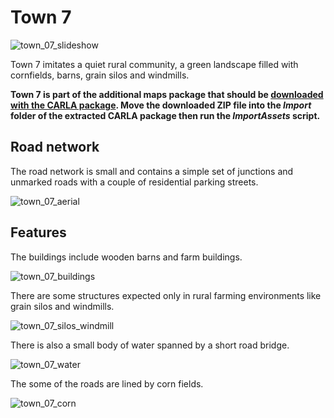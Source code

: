 # Town 7

![town_07_slideshow](../img/catalogue/maps/town07/town07_slideshow.webp)

Town 7 imitates a quiet rural community, a green landscape filled with cornfields, barns, grain silos and windmills. 

**Town 7 is part of the additional maps package that should be [downloaded with the CARLA package](https://github.com/carla-simulator/carla/releases). Move the downloaded ZIP file into the *Import* folder of the extracted CARLA package then run the *ImportAssets* script.**

## Road network

The road network is small and contains a simple set of junctions and unmarked roads with a couple of residential parking streets. 

![town_07_aerial](../img/catalogue/maps/town07/town07aerial.webp)

## Features

The buildings include wooden barns and farm buildings.

![town_07_buildings](../img/catalogue/maps/town07/town07_residential.webp)

There are some structures expected only in rural farming environments like grain silos and windmills. 

![town_07_silos_windmill](../img/catalogue/maps/town07/town07_windmill_silo.webp)

There is also a small body of water spanned by a short road bridge. 

![town_07_water](../img/catalogue/maps/town07/town07_water.webp)

The some of the roads are lined by corn fields.

![town_07_corn](../img/catalogue/maps/town07/town07_corn.webp)